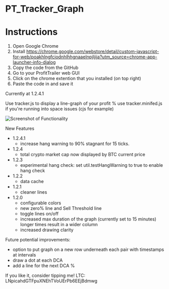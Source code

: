 ﻿# PT_Tracker_Graph

# Instructions
1. Open Google Chrome
2. Install https://chrome.google.com/webstore/detail/custom-javascript-for-web/poakhlngfciodnhlhhgnaaelnpjljija?utm_source=chrome-app-launcher-info-dialog
3. Copy the code from the GitHub
4. Go to your ProfitTrailer web GUI
5. Click on the chrome extention that you installed (on top right)
6. Paste the code in and save it

Currently at 1.2.4.1

Use tracker.js to display a line-graph of your profit %
use tracker.minifed.js if you're running into space issues (cjs for example)

![Screenshot of Functionality](https://i.imgur.com/sf1qHk5.png "Graphs on the DCA screen")


New Features
- 1.2.4.1
  - increase hang warning to 90% stagnant for 15 ticks.
- 1.2.4
  - total crypto market cap now displayed by BTC current price
- 1.2.3
  - experimental hang check: set util.testHangWarning to true to enable hang check
- 1.2.2
  - data cache
- 1.2.1
  - cleaner lines
- 1.2.0
  - configurable colors
  - new zero% line and Sell Threshold line
  - toggle lines on/off
  - increased max duration of the graph (currently set to 15 minutes) longer times result in a wider column
  - increased drawing clarity

Future potential improvements:
- option to put graph on a new row underneath each pair with timestamps at intervals
- draw a dot at each DCA
- add a line for the next DCA %

If you like it, consider tipping me!
LTC: LNpicahdGTFpuXNEhTVoUErPb6EEjBdmwg
